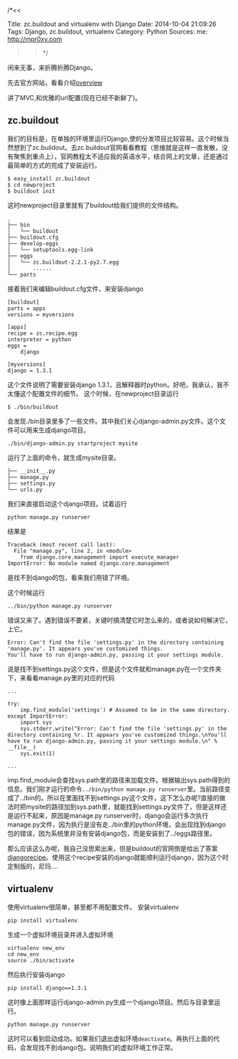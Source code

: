 /*<<

 Title: zc.buildout and virtualenv with Django
 Date: 2014-10-04 21:09:26
 Tags: Django, zc.buildout, virtualenv
 Category: Python
 Sources:
   me: http://mpr0xy.com
>>*/


闲来无事，来折腾折腾Django。

先去官方网站，看看介绍[overview](https://docs.djangoproject.com/en/1.7/intro/overview/)

讲了MVC,和优雅的url配置(现在已经不新鲜了)。

## zc.buildout
我们的目标是，在单独的环境里运行Django,使的分发项目比较容易。这个时候当然想到了zc.buildout。去zc.buildout官网看看教程（思维就是这样一直发散，没有聚焦到重点上），官网教程太不适应我的英语水平，结合网上的文章，还是通过最简单的方式的完成了安装运行。

```
$ easy_install zc.buildout
$ cd newproject
$ buildout init
```

这时newproject目录里就有了buildout给我们提供的文件结构。
```
.
├── bin
│   └── buildout
├── buildout.cfg
├── develop-eggs
│   └── setuptools.egg-link
├── eggs
│   └── zc.buildout-2.2.1-py2.7.egg
│       ......
└── parts

```

接着我们来编辑buildout.cfg文件，来安装django

```
[buildout]
parts = apps
versions = myversions

[apps]
recipe = zc.recipe.egg
interpreter = python
eggs = 
	django

[myversions]
django = 1.3.1
```
 
这个文件说明了需要安装django 1.3.1，且解释器时python。好吧，我承认，我不太懂这个配置文件的细节。
这个时候，在newproject目录运行
```
$ ./bin/buildout
```
会发现./bin目录里多了一些文件。其中我们关心django-admin.py文件。这个文件可以用来生成django项目。
```
./bin/django-admin.py startproject mysite
```
运行了上面的命令，就生成mysite目录。
```
├── __init__.py
├── manage.py
├── settings.py
└── urls.py
```

我们来直接启动这个django项目。试着运行
```
python manage.py runserver
```
结果是
```
Traceback (most recent call last):
  File "manage.py", line 2, in <module>
    from django.core.management import execute_manager
ImportError: No module named django.core.management

```
是找不到django的包，看来我们用错了环境。

这个时候运行
```
../bin/python manage.py runserver
```
错误又来了。遇到错误不要紧，关键时搞清楚它时怎么来的，或者说如何解决它，上它。
```
Error: Can't find the file 'settings.py' in the directory containing 'manage.py'. It appears you've customized things.
You'll have to run django-admin.py, passing it your settings module.
```
说是找不到settings.py这个文件，但是这个文件就和manage.py在一个文件夹下，来看看manage.py里的对应的代码
```
...

try:
    imp.find_module('settings') # Assumed to be in the same directory.
except ImportError:
    import sys
    sys.stderr.write("Error: Can't find the file 'settings.py' in the directory containing %r. It appears you've customized things.\nYou'll have to run django-admin.py, passing it your settings module.\n" % __file__)
    sys.exit(1)
    
...
```
imp.find_module会查找sys.path里的路径来加载文件。根据输出sys.path得到的信息。我们刚才运行的命令```../bin/python manage.py runserver```里。当前路径变成了../bin的。所以在里面找不到settings.py这个文件，这下怎么办呢?直接的做法时把mysite的路径加到sys.path里，就能找到settings.py文件了，但是这样还是运行不起来，原因是manage.py runserver时，django会运行多次执行manage.py文件，因为执行是没有走../bin里的python环境，会出现找到django包的错误，因为系统里并没有安装django包，而是安装到了../eggs路径里。

那么应该这么办呢，我自己没思索出来，但是buildout的官网倒是给出了答案[djangorecipe](https://pypi.python.org/pypi/djangorecipe)。使用这个recipe安装的django就能顺利运行django，因为这个时定制版的，尼玛....


## virtualenv
使用virtualenv很简单，甚至都不用配置文件。
安装virtualenv
```
pip install virtualenv
```

生成一个虚拟环境目录并进入虚拟环境
```
virtualenv new_env
cd new_env
source ./bin/activate
```
然后执行安装django
```
pip install django==1.3.1
```
这时像上面那样运行django-admin.py生成一个django项目。然后与目录里运行。
```
python manage.py runserver
```
这时可以看到启动成功。如果我们退出虚拟环境```deactivate```。再执行上面的代码，会发现找不到django包。说明我们的虚拟环境工作正常。



